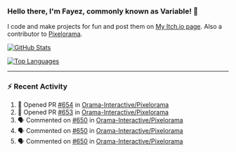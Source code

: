 ### Hello there, I'm Fayez, commonly known as Variable! 👋
I code and make projects for fun and post them on [My Itch.io page](https://variable-industries.itch.io/). Also a contributor to [Pixelorama](https://github.com/Orama-Interactive/Pixelorama).

[![GitHub Stats](https://github-readme-stats.vercel.app/api/?username=Variable-ind&show_icons=true&theme=merko)](https://github.com/anuraghazra/github-readme-stats)

[![Top Languages](https://github-readme-stats.vercel.app/api/top-langs/?username=Variable-ind&layout=compact&theme=merko)](https://github.com/anuraghazra/github-readme-stats)

---

### :zap: Recent Activity

<!--START_SECTION:activity-->
1. 💪 Opened PR [#654](https://github.com/Orama-Interactive/Pixelorama/pull/654) in [Orama-Interactive/Pixelorama](https://github.com/Orama-Interactive/Pixelorama)
2. 💪 Opened PR [#653](https://github.com/Orama-Interactive/Pixelorama/pull/653) in [Orama-Interactive/Pixelorama](https://github.com/Orama-Interactive/Pixelorama)
3. 🗣 Commented on [#650](https://github.com/Orama-Interactive/Pixelorama/issues/650) in [Orama-Interactive/Pixelorama](https://github.com/Orama-Interactive/Pixelorama)
4. 🗣 Commented on [#650](https://github.com/Orama-Interactive/Pixelorama/issues/650) in [Orama-Interactive/Pixelorama](https://github.com/Orama-Interactive/Pixelorama)
5. 🗣 Commented on [#650](https://github.com/Orama-Interactive/Pixelorama/issues/650) in [Orama-Interactive/Pixelorama](https://github.com/Orama-Interactive/Pixelorama)
<!--END_SECTION:activity-->

<!--
**Variable-ind/Variable-ind** is a ✨ _special_ ✨ repository because its `README.md` (this file) appears on your GitHub profile.

Here are some ideas to get you started:
- 🌱 I’m currently studying at ...
- 🔭 I’m currently working on ...
- 👯 I’m looking to collaborate on ...
- 🤔 I’m looking for help with ...
- 💬 Ask me about ...
- 📫 How to reach me: ...
- ⚡ Fun fact: ...
-->
